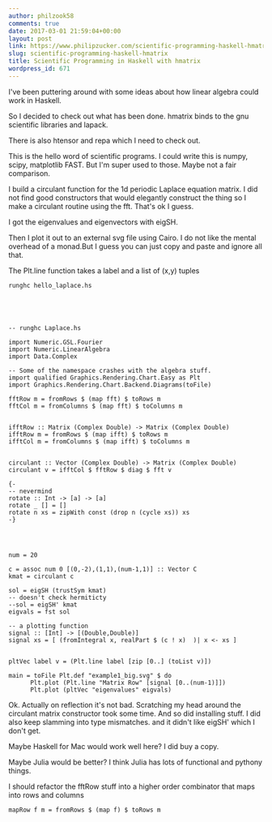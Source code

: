 ```yaml
---
author: philzook58
comments: true
date: 2017-03-01 21:59:04+00:00
layout: post
link: https://www.philipzucker.com/scientific-programming-haskell-hmatrix/
slug: scientific-programming-haskell-hmatrix
title: Scientific Programming in Haskell with hmatrix
wordpress_id: 671
---
```


I've been puttering around with some ideas about how linear algebra could work in Haskell.

So I decided to check out what has been done. hmatrix binds to the gnu scientific libraries and lapack.

There is also htensor and repa which I need to check out.

This is the hello word of scientific programs. I could write this is numpy, scipy, matplotlib FAST. But I'm super used to those. Maybe not a fair comparison.

I build a circulant function for the 1d periodic Laplace equation matrix. I did not find good constructors that would elegantly construct the thing so I make a circulant routine using the fft. That's ok I guess.

I got the eigenvalues and eigenvectors with eigSH.

Then I plot it out to an external svg file using Cairo. I do not like the mental overhead of a monad.But I guess you can just copy and paste and ignore all that.

The Plt.line function takes a label and a list of (x,y) tuples

    
    runghc hello_laplace.hs




    
    -- runghc Laplace.hs
    
    import Numeric.GSL.Fourier
    import Numeric.LinearAlgebra
    import Data.Complex
    
    -- Some of the namespace crashes with the algebra stuff.
    import qualified Graphics.Rendering.Chart.Easy as Plt
    import Graphics.Rendering.Chart.Backend.Diagrams(toFile)
    
    fftRow m = fromRows $ (map fft) $ toRows m
    fftCol m = fromColumns $ (map fft) $ toColumns m
    
    
    ifftRow :: Matrix (Complex Double) -> Matrix (Complex Double)
    ifftRow m = fromRows $ (map ifft) $ toRows m
    ifftCol m = fromColumns $ (map ifft) $ toColumns m
    
    
    circulant :: Vector (Complex Double) -> Matrix (Complex Double)
    circulant v = ifftCol $ fftRow $ diag $ fft v
    
    {-
    -- nevermind
    rotate :: Int -> [a] -> [a]
    rotate _ [] = []
    rotate n xs = zipWith const (drop n (cycle xs)) xs
    -}
    
    
    
    
    num = 20
    
    c = assoc num 0 [(0,-2),(1,1),(num-1,1)] :: Vector C
    kmat = circulant c
    
    sol = eigSH (trustSym kmat)
    -- doesn't check hermiticty
    --sol = eigSH' kmat
    eigvals = fst sol
    
    -- a plotting function
    signal :: [Int] -> [(Double,Double)]
    signal xs = [ (fromIntegral x, realPart $ (c ! x)  )| x <- xs ]
    
    
    pltVec label v = (Plt.line label [zip [0..] (toList v)])
    
    main = toFile Plt.def "example1_big.svg" $ do
          Plt.plot (Plt.line "Matrix Row" [signal [0..(num-1)]])
          Plt.plot (pltVec "eigenvalues" eigvals)


Ok. Actually on reflection it's not bad. Scratching my head around the circulant matrix constructor took some time. And so did installing stuff. I did also keep slamming into type mismatches. and it didn't like eigSH' which I don't get.

Maybe Haskell for Mac would work well here? I did buy a copy.

Maybe Julia would be better? I think Julia has lots of functional and pythony things.

I should refactor the fftRow stuff into a higher order combinator that maps into rows and columns



    
    mapRow f m = fromRows $ (map f) $ toRows m







